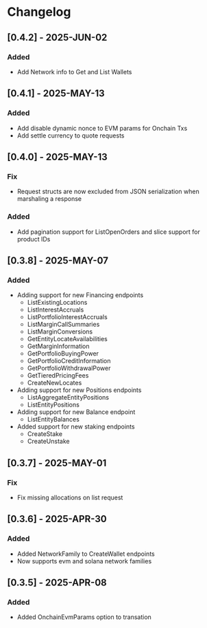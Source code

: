 # Changelog

## [0.4.2] - 2025-JUN-02

### Added

- Add Network info to Get and List Wallets


## [0.4.1] - 2025-MAY-13

### Added

- Add disable dynamic nonce to EVM params for Onchain Txs
- Add settle currency to quote requests

## [0.4.0] - 2025-MAY-13

### Fix

- Request structs are now excluded from JSON serialization when marshaling a response

### Added

- Add pagination support for ListOpenOrders and slice support for product IDs

## [0.3.8] - 2025-MAY-07

### Added

- Adding support for new Financing endpoints
  - ListExistingLocations
  - ListInterestAccruals
  - ListPortfolioInterestAccruals
  - ListMarginCallSummaries
  - ListMarginConversions
  - GetEntityLocateAvailabilities
  - GetMarginInformation
  - GetPortfolioBuyingPower
  - GetPortfolioCreditInformation
  - GetPortfolioWithdrawalPower
  - GetTieredPricingFees
  - CreateNewLocates
- Adding support for new Positions endpoints
  - ListAggregateEntityPositions
  - ListEntityPositions
- Adding support for new Balance endpoint
  - ListEntityBalances
- Added support for new staking endpoints
  - CreateStake
  - CreateUnstake

## [0.3.7] - 2025-MAY-01

### Fix

- Fix missing allocations on list request

## [0.3.6] - 2025-APR-30

### Added

- Added NetworkFamily to CreateWallet endpoints
- Now supports evm and solana network families

## [0.3.5] - 2025-APR-08

### Added

- Added OnchainEvmParams option to transation
